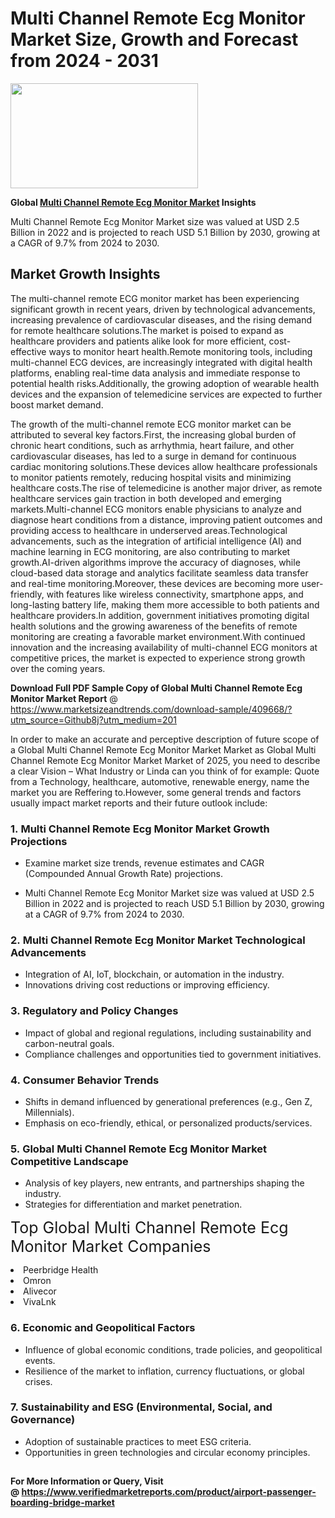 <H1>Multi Channel Remote Ecg Monitor Market Size, Growth and Forecast from 2024 - 2031</H1><img class="aligncenter size-medium wp-image-584254" src="https://thirdeyenews.in/wp-content/uploads/2024/09/Global-Market-Research-300x168.jpeg" alt="" width="300" height="168" /><p><strong>Global&nbsp;<a href="https://www.marketsizeandtrends.com/download-sample/409668/?utm_source=Github8j?utm_medium=201">Multi Channel Remote Ecg Monitor Market</a> Insights</strong></p><p>Multi Channel Remote Ecg Monitor Market size was valued at USD 2.5 Billion in 2022 and is projected to reach USD 5.1 Billion by 2030, growing at a CAGR of 9.7% from 2024 to 2030.</p><p><h2>Market Growth Insights</h2> <p>The multi-channel remote ECG monitor market has been experiencing significant growth in recent years, driven by technological advancements, increasing prevalence of cardiovascular diseases, and the rising demand for remote healthcare solutions.The market is poised to expand as healthcare providers and patients alike look for more efficient, cost-effective ways to monitor heart health.Remote monitoring tools, including multi-channel ECG devices, are increasingly integrated with digital health platforms, enabling real-time data analysis and immediate response to potential health risks.Additionally, the growing adoption of wearable health devices and the expansion of telemedicine services are expected to further boost market demand.</p> <p>The growth of the multi-channel remote ECG monitor market can be attributed to several key factors.First, the increasing global burden of chronic heart conditions, such as arrhythmia, heart failure, and other cardiovascular diseases, has led to a surge in demand for continuous cardiac monitoring solutions.These devices allow healthcare professionals to monitor patients remotely, reducing hospital visits and minimizing healthcare costs.The rise of telemedicine is another major driver, as remote healthcare services gain traction in both developed and emerging markets.Multi-channel ECG monitors enable physicians to analyze and diagnose heart conditions from a distance, improving patient outcomes and providing access to healthcare in underserved areas.Technological advancements, such as the integration of artificial intelligence (AI) and machine learning in ECG monitoring, are also contributing to market growth.AI-driven algorithms improve the accuracy of diagnoses, while cloud-based data storage and analytics facilitate seamless data transfer and real-time monitoring.Moreover, these devices are becoming more user-friendly, with features like wireless connectivity, smartphone apps, and long-lasting battery life, making them more accessible to both patients and healthcare providers.In addition, government initiatives promoting digital health solutions and the growing awareness of the benefits of remote monitoring are creating a favorable market environment.With continued innovation and the increasing availability of multi-channel ECG monitors at competitive prices, the market is expected to experience strong growth over the coming years.</p> <p><span class=""><strong>Download Full PDF Sample Copy of Global Multi Channel Remote Ecg Monitor Market Report</strong> @ <a href="https://www.marketsizeandtrends.com/download-sample/409668/?utm_source=Github8j?utm_medium=201" target="_blank">https://www.marketsizeandtrends.com/download-sample/409668/?utm_source=Github8j?utm_medium=201</a></span></p><p>In order to make an accurate and perceptive description of future scope of a Global&nbsp;Multi Channel Remote Ecg Monitor Market Market as Global&nbsp;Multi Channel Remote Ecg Monitor Market Market of 2025, you need to describe a clear Vision &ndash; What Industry or Linda can you think of for example: Quote from a Technology, healthcare, automotive, renewable energy, name the market you are Reffering to.However, some general trends and factors usually impact market reports and their future outlook include:</p><h3>1.&nbsp;<strong>Multi Channel Remote Ecg Monitor Market Growth Projections</strong></h3><ul><li>Examine market size trends, revenue estimates and CAGR (Compounded Annual Growth Rate) projections.</li><li><p>Multi Channel Remote Ecg Monitor Market size was valued at USD 2.5 Billion in 2022 and is projected to reach USD 5.1 Billion by 2030, growing at a CAGR of 9.7% from 2024 to 2030.</p></li></ul><h3>2.&nbsp;<strong>Multi Channel Remote Ecg Monitor Market Technological Advancements</strong></h3><ul><li>Integration of AI, IoT, blockchain, or automation in the industry.</li><li>Innovations driving cost reductions or improving efficiency.</li></ul><h3>3.&nbsp;<strong>Regulatory and Policy Changes</strong></h3><ul><li>Impact of global and regional regulations, including sustainability and carbon-neutral goals.</li><li>Compliance challenges and opportunities tied to government initiatives.</li></ul><h3>4.&nbsp;<strong>Consumer Behavior Trends</strong></h3><ul><li>Shifts in demand influenced by generational preferences (e.g., Gen Z, Millennials).</li><li>Emphasis on eco-friendly, ethical, or personalized products/services.</li></ul><h3>5.&nbsp;<strong>Global Multi Channel Remote Ecg Monitor Market Competitive Landscape</strong></h3><ul><li>Analysis of key players, new entrants, and partnerships shaping the industry.</li><li>Strategies for differentiation and market penetration.</li></ul><p data-pm-slice="1 1 []"><span style="color: inherit; font-family: inherit; font-size: 25px;">Top Global Multi Channel Remote Ecg Monitor Market Companies</span></p><div class="" data-test-id=""><p><li>Peerbridge Health</li><li> Omron</li><li> Alivecor</li><li> VivaLnk</li></p></div><h3>6.&nbsp;<strong>Economic and Geopolitical Factors</strong></h3><ul><li>Influence of global economic conditions, trade policies, and geopolitical events.</li><li>Resilience of the market to inflation, currency fluctuations, or global crises.</li></ul><h3>7.&nbsp;<strong>Sustainability and ESG (Environmental, Social, and Governance)</strong></h3><ul><li>Adoption of sustainable practices to meet ESG criteria.</li><li>Opportunities in green technologies and circular economy principles.</li></ul><h2><strong style="font-size: 14px;">For More Information or Query, Visit @&nbsp;</strong><a style="background-color: #ffffff; font-size: 14px;" href="https://www.marketsizeandtrends.com/report/multi-channel-remote-ecg-monitor-market/" target="_blank">https://www.verifiedmarketreports.com/product/airport-passenger-boarding-bridge-market</a></h2>